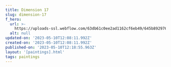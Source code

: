 ```yaml
---
title: Dimension 17
slug: dimension-17
f_hero:
  url: >-
    https://uploads-ssl.webflow.com/63db61c0ee2ad1162cf6eb49/645b892976635183e0ace306_molly5-10.jpg
  alt: null
updated-on: '2023-05-10T12:08:11.992Z'
created-on: '2023-05-10T12:08:11.992Z'
published-on: '2023-05-10T12:18:55.963Z'
layout: '[paintings].html'
tags: paintings
---
```



